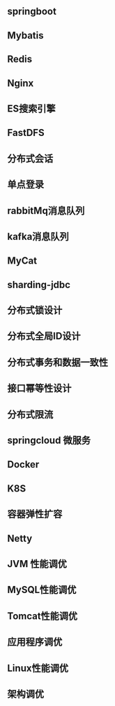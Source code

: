 ## springboot
## Mybatis
## Redis
## Nginx
## ES搜索引擎
## FastDFS
## 分布式会话
## 单点登录
## rabbitMq消息队列
## kafka消息队列
## MyCat
## sharding-jdbc
## 分布式锁设计
## 分布式全局ID设计
## 分布式事务和数据一致性
## 接口幂等性设计
## 分布式限流
## springcloud 微服务
## Docker
## K8S
## 容器弹性扩容
## Netty
## JVM 性能调优
## MySQL性能调优
## Tomcat性能调优
## 应用程序调优
## Linux性能调优
## 架构调优
